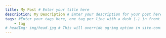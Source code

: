 ```yaml
---
title: My Post # Enter your title here
description: My Description # Enter your description for your post here. You can also comment out this line and add <!-- description --> in the post to mark the exerpt as description.
tags: #Enter your tags here, one tag per line with a dash (-) in front
    - tag
# headImg: img/head.jpg # This will override og:img option in site-config.yaml
---
```

